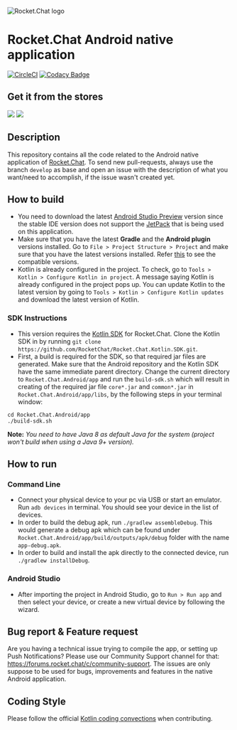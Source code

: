 ![Rocket.Chat logo](https://raw.githubusercontent.com/RocketChat/Rocket.Chat.Artwork/master/Logos/logo-dark.svg?sanitize=true)

# Rocket.Chat Android native application

[![CircleCI](https://circleci.com/gh/RocketChat/Rocket.Chat.Android/tree/develop.svg?style=shield)](https://circleci.com/gh/RocketChat/Rocket.Chat.Android/tree/develop) [![Codacy Badge](https://api.codacy.com/project/badge/Grade/a81156a8682e4649994270d3670c3c83)](https://www.codacy.com/app/matheusjardimb/Rocket.Chat.Android)

## Get it from the stores

[![](https://user-images.githubusercontent.com/551004/48210434-74c07100-e35e-11e8-8eee-3ba84ffa74d7.png)](https://play.google.com/store/apps/details?id=chat.rocket.android) [![](https://user-images.githubusercontent.com/551004/48210349-50649480-e35e-11e8-97d9-74a4331faf3a.png)](https://f-droid.org/en/packages/chat.rocket.android/)

## Description

This repository contains all the code related to the Android native application of [Rocket.Chat](https://github.com/RocketChat/Rocket.Chat/#about-rocketchat). To send new pull-requests, always use the branch `develop` as base and open an issue with the description of what you want/need to accomplish, if the issue wasn't created yet.

## How to build

- You need to download the latest [Android Studio Preview](https://developer.android.com/studio/preview/) version since the stable IDE version does not support the [JetPack](https://developer.android.com/jetpack/) that is being used on this application.
- Make sure that you have the latest **Gradle** and the **Android plugin** versions installed. Go to `File > Project Structure > Project` and make sure that you have the latest versions installed. Refer [this](https://developer.android.com/studio/releases/gradle-plugin.html#updating-gradle) to see the compatible versions.
- Kotlin is already configured in the project. To check, go to `Tools > Kotlin > Configure Kotlin in project`. A message saying Kotlin is already configured in the project pops up. You can update Kotlin to the latest version by going to `Tools > Kotlin > Configure Kotlin updates` and download the latest version of Kotlin.

### SDK Instructions

- This version requires the [Kotlin SDK](https://github.com/RocketChat/Rocket.Chat.Kotlin.SDK) for Rocket.Chat. Clone the Kotlin SDK in by running `git clone https://github.com/RocketChat/Rocket.Chat.Kotlin.SDK.git`.
- First, a build is required for the SDK, so that required jar files are generated. Make sure that the Android repository and the Kotlin SDK have the same immediate parent directory. Change the current directory to `Rocket.Chat.Android/app` and run the `build-sdk.sh` which will result in creating of the required jar file `core*.jar` and `common*.jar` in `Rocket.Chat.Android/app/libs`, by the following steps in your terminal window:

```
cd Rocket.Chat.Android/app
./build-sdk.sh
```

**Note:** *You need to have Java 8 as default Java for the system (project won't build when using a Java 9+ version).*

## How to run

### Command Line

- Connect your physical device to your pc via USB or start an emulator. Run `adb devices` in terminal. You should see your device in the list of devices.
- In order to build the debug apk, run `./gradlew assembleDebug`. This would generate a debug apk which can be found under `Rocket.Chat.Android/app/build/outputs/apk/debug` folder with the name `app-debug.apk`.
- In order to build and install the apk directly to the connected device, run `./gradlew installDebug`.

### Android Studio

- After importing the project in Android Studio, go to `Run > Run app` and then select your device, or create a new virtual device by following the wizard.     

## Bug report & Feature request

Are you having a technical issue trying to compile the app, or setting up Push Notifications? Please use our Community Support channel for that: https://forums.rocket.chat/c/community-support. The issues are only suppose to be used for bugs, improvements and features in the native Android application.

## Coding Style

Please follow the official [Kotlin coding convections](https://kotlinlang.org/docs/reference/coding-conventions.html) when contributing.
